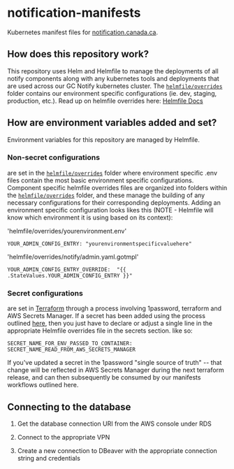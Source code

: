 # notification-manifests

Kubernetes manifest files for [notification.canada.ca](https://notification.canada.ca).

## How does this repository work?

This repository uses Helm and Helmfile to manage the deployments of all notify components along with any kubernetes tools and deployments that are used across our GC Notify kubernetes cluster. The  [`helmfile/overrides`](helmfile/overrides) folder contains our environment specific configurations (ie. dev, staging, production, etc.).  Read up on helmfile overrides here:
[Helmfile Docs](https://helmfile.readthedocs.io/en/latest/)

## How are environment variables added and set?

Environment variables for this repository are managed by Helmfile.  

### Non-secret configurations 
are set in the [`helmfile/overrides`](helmfile/overrides) folder where environment specific .env files contain the most basic environment specific configurations. Component specific helmfile overrides files are organized into folders within the [`helmfile/overrides`](helmfile/overrides) folder, and these manage the building of any necessary configurations for their corresponding deployments.
Adding an environment specific configuration looks likes this (NOTE - Helmfile will know which environment it is using based on its context):

'helmfile/overrides/yourenvironment.env'
```
YOUR_ADMIN_CONFIG_ENTRY: "yourenvironmentspecificvaluehere"
```

'helmfile/overrides/notify/admin.yaml.gotmpl'
```
YOUR_ADMIN_CONFIG_ENTRY_OVERRIDE:  "{{ .StateValues.YOUR_ADMIN_CONFIG_ENTRY }}"
```

### Secret configurations 
are set in [Terraform](https://github.com/cds-snc/notification-terraform) through a process involving 1password, terraform and AWS Secrets Manager.  If a secret has been added using the process outlined [here](https://github.com/cds-snc/notification-terraform/blob/main/docs/creatingSecrets.md), then you just have to declare or adjust a single line in the appropriate Helmfile overrides file in the secrets section. like so:
```
SECRET_NAME_FOR_ENV_PASSED_TO_CONTAINER: SECRET_NAME_READ_FROM_AWS_SECRETS_MANAGER 
```

If you've updated a secret in the 1password "single source of truth" -- that change will be reflected in AWS Secrets Manager during the next terraform release, and can then subsequently be consumed by our manifests workflows outlined here.

## Connecting to the database

1. Get the database connection URI from the AWS console under RDS

2. Connect to the appropriate VPN

3. Create a new connection to DBeaver with the appropriate connection string and credentials
